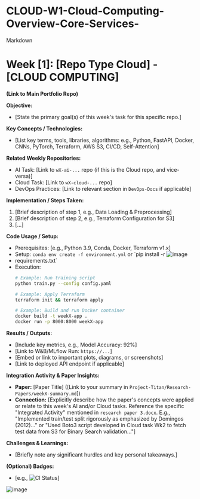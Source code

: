 # CLOUD-W1-Cloud-Computing-Overview-Core-Services-
Markdown
# Week [1]: [Repo Type Cloud] - [CLOUD COMPUTING]

**(Link to Main Portfolio Repo)**

**Objective:**
* [State the primary goal(s) of this week's task for this specific repo.]

**Key Concepts / Technologies:**
* [List key terms, tools, libraries, algorithms: e.g., Python, FastAPI, Docker, CNNs, PyTorch, Terraform, AWS S3, CI/CD, Self-Attention]

**Related Weekly Repositories:**
* AI Task: [Link to `wX-ai-...` repo (if this is the Cloud repo, and vice-versa)]
* Cloud Task: [Link to `wX-cloud-...` repo]
* DevOps Practices: [Link to relevant section in `DevOps-Docs` if applicable]

**Implementation / Steps Taken:**
1.  [Brief description of step 1, e.g., Data Loading & Preprocessing]
2.  [Brief description of step 2, e.g., Terraform Configuration for S3]
3.  [...]

**Code Usage / Setup:**
* Prerequisites: [e.g., Python 3.9, Conda, Docker, Terraform v1.x]
* Setup: `conda env create -f environment.yml` or `pip install -r ![image](https://github.com/user-attachments/assets/dee00223-b429-46dc-868c-92a25ef6a538)
* requirements.txt`
* Execution:
    ```bash
    # Example: Run training script
    python train.py --config config.yaml

    # Example: Apply Terraform
    terraform init && terraform apply

    # Example: Build and run Docker container
    docker build -t weekX-app .
    docker run -p 8000:8000 weekX-app
    ```

**Results / Outputs:**
* [Include key metrics, e.g., Model Accuracy: 92%]
* [Link to W&B/MLflow Run: `https://...`]
* [Embed or link to important plots, diagrams, or screenshots]
* [Link to deployed API endpoint if applicable]

**Integration Activity & Paper Insights:**
* **Paper:** [Paper Title] ([Link to your summary in `Project-Titan/Research-Papers/weekX-summary.md`])
* **Connection:** [Explicitly describe how the paper's concepts were applied or relate to this week's AI and/or Cloud tasks. Reference the specific "Integrated Activity" mentioned in `research paper 3.docx`. E.g., "Implemented train/test split rigorously as emphasized by Domingos (2012)..." or "Used Boto3 script developed in Cloud task Wk2 to fetch test data from S3 for Binary Search validation..."]

**Challenges & Learnings:**
* [Briefly note any significant hurdles and key personal takeaways.]

**(Optional) Badges:**
* [e.g., ![CI Status](link-to-github-actions-badge)]

![image](https://github.com/user-attachments/assets/9851148a-57ec-4c05-8c58-38c82bad0bd0)

